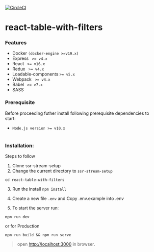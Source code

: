 [![CircleCI](https://circleci.com/gh/dev-ashishk/ssr-stream-setup.svg?style=shield)](https://circleci.com/gh/circleci/circleci-docs)

# react-table-with-filters

### Features

- Docker `(docker-engine >=v19.x)`
- Express ` >= v4.x`
- React ` >= v16.x`
- Redux ` >= v4.x`
- Loadable-components ` >= v5.x `
- Webpack ` >= v4.x`
- Babel ` >= v7.x`
- SASS

### Prerequisite
Before proceeding futher install following prerequisite dependencies to start:

- `Node.js version >= v10.x`
#

### Installation:

Steps to follow

1. Clone ssr-stream-setup
2. Change the current directory to `ssr-stream-setup`
```
cd react-table-with-filters
```
3. Run the install `npm install`

4. Create a new file `.env` and Copy .env.example into .env
 
5. To start the server run:
```
npm run dev 
```
or for Production
```
npm run build && npm run serve
```
> open <http://localhost:3000> in browser.
